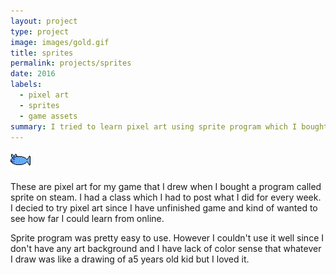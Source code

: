 ```yaml
---
layout: project
type: project
image: images/gold.gif
title: sprites
permalink: projects/sprites
date: 2016
labels:
  - pixel art
  - sprites
  - game assets
summary: I tried to learn pixel art using sprite program which I bought it from steam on sale.
---
```


<img class="ui medium right floated rounded image" src="../images/cat_fish.png">

These are pixel art for my game that I drew when I bought a program called sprite on steam. I had a class which I had to post what I did for every week. I decied to try pixel art since I have unfinished game and kind of wanted to see how far I could learn from online. 

Sprite program was pretty easy to use. However I couldn't use it well since I don't have any art background and I have lack of color sense that whatever I draw was like a drawing of a5 years old kid but I loved it.
